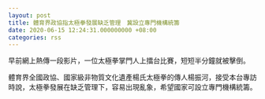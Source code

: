 ```yaml
---
layout: post
title: 體育界政協指太極拳發展缺乏管理　冀設立專門機構統籌
date: 2020-06-15 12:24:31.000000000 +08:00
categories: rss
---
```


早前網上熱傳一段影片，一位太極拳掌門人上擂台比賽，短短半分鐘就被擊倒。

體育界全國政協、國家級非物質文化遺產楊氏太極拳的傳人楊振河，接受本台專訪時說，太極拳發展在缺乏管理下，容易出現亂象，希望國家可設立專門機構統籌。

